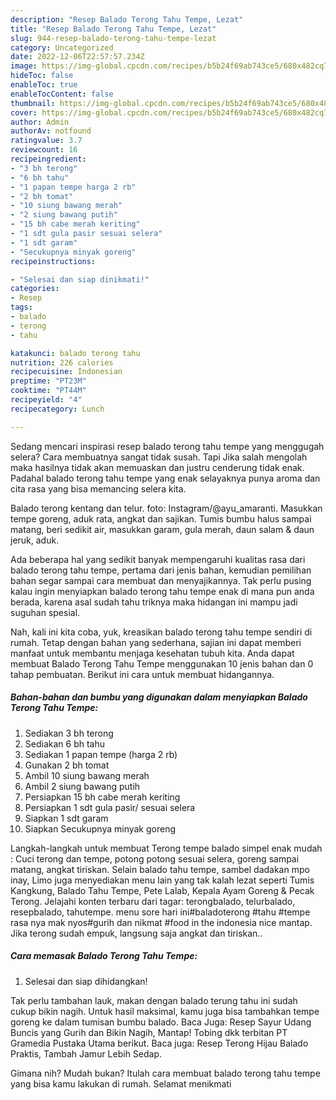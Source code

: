 ```yaml
---
description: "Resep Balado Terong Tahu Tempe, Lezat"
title: "Resep Balado Terong Tahu Tempe, Lezat"
slug: 944-resep-balado-terong-tahu-tempe-lezat
category: Uncategorized
date: 2022-12-06T22:57:57.234Z
image: https://img-global.cpcdn.com/recipes/b5b24f69ab743ce5/680x482cq70/balado-terong-tahu-tempe-foto-resep-utama.jpg
hideToc: false
enableToc: true
enableTocContent: false
thumbnail: https://img-global.cpcdn.com/recipes/b5b24f69ab743ce5/680x482cq70/balado-terong-tahu-tempe-foto-resep-utama.jpg
cover: https://img-global.cpcdn.com/recipes/b5b24f69ab743ce5/680x482cq70/balado-terong-tahu-tempe-foto-resep-utama.jpg
author: Admin
authorAv: notfound
ratingvalue: 3.7
reviewcount: 16
recipeingredient:
- "3 bh terong"
- "6 bh tahu"
- "1 papan tempe harga 2 rb"
- "2 bh tomat"
- "10 siung bawang merah"
- "2 siung bawang putih"
- "15 bh cabe merah keriting"
- "1 sdt gula pasir sesuai selera"
- "1 sdt garam"
- "Secukupnya minyak goreng"
recipeinstructions:

- "Selesai dan siap dinikmati!"
categories:
- Resep
tags:
- balado
- terong
- tahu

katakunci: balado terong tahu 
nutrition: 226 calories
recipecuisine: Indonesian
preptime: "PT23M"
cooktime: "PT44M"
recipeyield: "4"
recipecategory: Lunch

---
```



Sedang mencari inspirasi resep balado terong tahu tempe yang menggugah selera? Cara membuatnya sangat tidak susah. Tapi Jika salah mengolah maka hasilnya tidak akan memuaskan dan justru cenderung tidak enak. Padahal balado terong tahu tempe yang enak selayaknya punya aroma dan cita rasa yang bisa memancing selera kita.


Balado terong kentang dan telur. foto: Instagram/@ayu_amaranti. Masukkan tempe goreng, aduk rata, angkat dan sajikan. Tumis bumbu halus sampai matang, beri sedikit air, masukkan garam, gula merah, daun salam &amp; daun jeruk, aduk.

Ada beberapa hal yang sedikit banyak mempengaruhi kualitas rasa dari balado terong tahu tempe, pertama dari jenis bahan, kemudian pemilihan bahan segar sampai cara membuat dan menyajikannya. Tak perlu pusing kalau ingin menyiapkan balado terong tahu tempe enak di mana pun anda berada, karena asal sudah tahu triknya maka hidangan ini mampu jadi suguhan spesial.


Nah, kali ini kita coba, yuk, kreasikan balado terong tahu tempe sendiri di rumah. Tetap dengan bahan yang sederhana, sajian ini dapat memberi manfaat untuk membantu menjaga kesehatan tubuh kita. Anda dapat membuat Balado Terong Tahu Tempe menggunakan 10 jenis bahan dan 0 tahap pembuatan. Berikut ini cara untuk membuat hidangannya.

<!--inarticleads1-->

##### Bahan-bahan dan bumbu yang digunakan dalam menyiapkan Balado Terong Tahu Tempe:

1. Sediakan 3 bh terong
1. Sediakan 6 bh tahu
1. Sediakan 1 papan tempe (harga 2 rb)
1. Gunakan 2 bh tomat
1. Ambil 10 siung bawang merah
1. Ambil 2 siung bawang putih
1. Persiapkan 15 bh cabe merah keriting
1. Persiapkan 1 sdt gula pasir/ sesuai selera
1. Siapkan 1 sdt garam
1. Siapkan Secukupnya minyak goreng


Langkah-langkah untuk membuat Terong tempe balado simpel enak mudah : Cuci terong dan tempe, potong potong sesuai selera, goreng sampai matang, angkat tiriskan. Selain balado tahu tempe, sambel dadakan mpo inay, Limo juga menyediakan menu lain yang tak kalah lezat seperti Tumis Kangkung, Balado Tahu Tempe, Pete Lalab, Kepala Ayam Goreng &amp; Pecak Terong. Jelajahi konten terbaru dari tagar: terongbalado, telurbalado, resepbalado, tahutempe. menu sore hari ini#baladoterong #tahu #tempe rasa nya mak nyos#gurih dan nikmat #food in the indonesia nice mantap. Jika terong sudah empuk, langsung saja angkat dan tiriskan.. 

<!--inarticleads2-->

##### Cara memasak Balado Terong Tahu Tempe:


1. Selesai dan siap dihidangkan!

Tak perlu tambahan lauk, makan dengan balado terung tahu ini sudah cukup bikin nagih. Untuk hasil maksimal, kamu juga bisa tambahkan tempe goreng ke dalam tumisan bumbu balado. Baca Juga: Resep Sayur Udang Buncis yang Gurih dan Bikin Nagih, Mantap! Tobing dkk terbitan PT Gramedia Pustaka Utama berikut. Baca juga: Resep Terong Hijau Balado Praktis, Tambah Jamur Lebih Sedap. 

Gimana nih? Mudah bukan? Itulah cara membuat balado terong tahu tempe yang bisa kamu lakukan di rumah. Selamat menikmati
